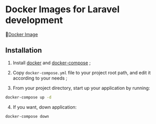 # Docker Images for Laravel development
🚢[Docker Image](https://hub.docker.com/r/jenkins/jenkins/)

## Installation

1. Install [docker](https://docs.docker.com/engine/installation/) and [docker-compose](https://docs.docker.com/compose/install/) ;

2. Copy `docker-compose.yml` file to your project root path, and edit it according to your needs ;

3. From your project directory, start up your application by running:

```sh
docker-compose up -d
```
4. If you want, down application:

```sh
docker-compose down
```
